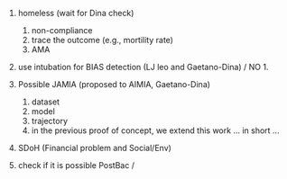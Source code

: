 1. homeless (wait for Dina check)
	1. non-compliance 
	2. trace the outcome (e.g., mortility rate)
	3. AMA 

3. use intubation for BIAS detection (LJ leo and Gaetano-Dina) / NO
	1. 

5. Possible JAMIA (proposed to AIMIA, Gaetano-Dina)
	1. dataset 
	2. model 
	3. trajectory 
	4. in the previous proof of concept, we extend this work ... in short ... 

6. SDoH (Financial problem and Social/Env)


7. check if it is possible PostBac / 
